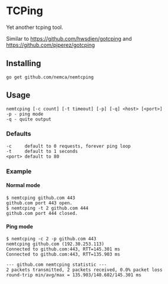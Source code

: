 # TCPing
Yet another tcping tool.

Similar to https://github.com/hwsdien/gotcping and https://github.com/pjperez/gotcping

## Installing
    go get github.com/nemca/nemtcping

## Usage
    nemtcping [-c count] [-t timeout] [-p] [-q] <host> [<port>]
    -p - ping mode
    -q - quite output

### Defaults
    -c     default to 0 requests, forever ping loop
    -t     default to 1 seconds
    <port> default to 80

### Example

#### Normal mode
    $ nemtcping github.com 443
    github.com port 443 open.
    $ nemtcping -t 2 github.com 444
    github.com port 444 closed.

#### Ping mode
    $ nemtcping -c 2 -p github.com 443
    nemtcping github.com (192.30.253.113)
    Connected to github.com:443, RTT=145.301 ms
    Connected to github.com:443, RTT=135.903 ms

    --- github.com nemtcping statistic ---
    2 packets transmitted, 2 packets received, 0.0% packet loss
    round-trip min/avg/max = 135.903/140.602/145.301 ms

